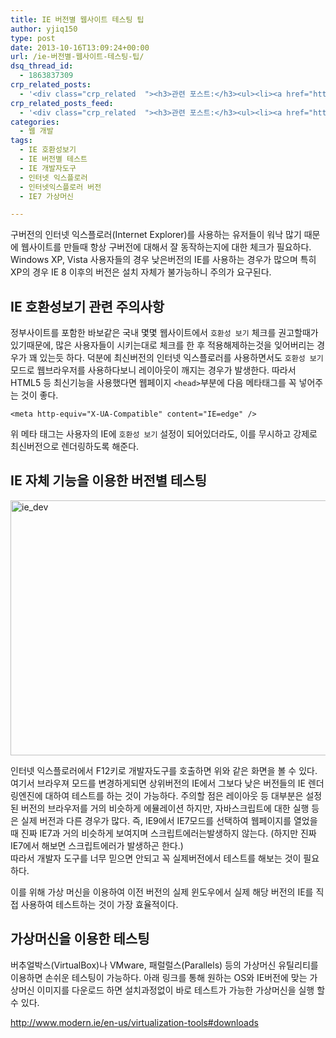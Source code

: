 ```yaml
---
title: IE 버전별 웹사이트 테스팅 팁
author: yjiq150
type: post
date: 2013-10-16T13:09:24+00:00
url: /ie-버전별-웹사이트-테스팅-팁/
dsq_thread_id:
  - 1863837309
crp_related_posts:
  - '<div class="crp_related  "><h3>관련 포스트:</h3><ul><li><a href="https://www.letmecompile.com/mysql-innodb-lock-deadlock/"     class="post-763"><span class="crp_title">MySQL InnoDB lock & deadlock 이해하기</span></a></li><li><a href="https://www.letmecompile.com/shotcut-linux-server-video-generation/"     class="post-753"><span class="crp_title">Shotcut을 이용하여 리눅스 서버에서 템플릿 기반의 동영상 만들기</span></a></li><li><a href="https://www.letmecompile.com/mac-app-recommendation-for-developer/"     class="post-836"><span class="crp_title">개발자를 위한 필수 맥 앱(Mac App) 10선</span></a></li><li><a href="https://www.letmecompile.com/how-cloudflare-works/"     class="post-739"><span class="crp_title">클라우드플레어(Cloudflare) 동작 원리</span></a></li><li><a href="https://www.letmecompile.com/steemit-font-changer/"     class="post-717"><span class="crp_title">스팀잇 폰트체인저 - 한글 폰트 최적화로 스팀잇 포스트의 가독성을 향상시키기</span></a></li></ul><div class="crp_clear"></div></div>'
crp_related_posts_feed:
  - '<div class="crp_related  "><h3>관련 포스트:</h3><ul><li><a href="https://www.letmecompile.com/mysql-innodb-lock-deadlock/"     class="post-763"><span class="crp_title">MySQL InnoDB lock & deadlock 이해하기</span></a></li><li><a href="https://www.letmecompile.com/shotcut-linux-server-video-generation/"     class="post-753"><span class="crp_title">Shotcut을 이용하여 리눅스 서버에서 템플릿 기반의 동영상 만들기</span></a></li><li><a href="https://www.letmecompile.com/mac-app-recommendation-for-developer/"     class="post-836"><span class="crp_title">개발자를 위한 필수 맥 앱(Mac App) 10선</span></a></li><li><a href="https://www.letmecompile.com/how-cloudflare-works/"     class="post-739"><span class="crp_title">클라우드플레어(Cloudflare) 동작 원리</span></a></li><li><a href="https://www.letmecompile.com/steemit-font-changer/"     class="post-717"><span class="crp_title">스팀잇 폰트체인저 - 한글 폰트 최적화로 스팀잇 포스트의 가독성을 향상시키기</span></a></li></ul><div class="crp_clear"></div></div>'
categories:
  - 웹 개발
tags:
  - IE 호환성보기
  - IE 버전별 테스트
  - IE 개발자도구
  - 인터넷 익스플로러
  - 인터넷익스플로러 버전
  - IE7 가상머신

---
```

구버전의 인터넷 익스플로러(Internet Explorer)를 사용하는 유저들이 워낙 많기 때문에 웹사이트를 만들때 항상 구버전에 대해서 잘 동작하는지에 대한 체크가 필요하다. Windows XP, Vista 사용자들의 경우 낮은버전의 IE를 사용하는 경우가 많으며 특히 XP의 경우 IE 8 이후의 버전은 설치 자체가 불가능하니 주의가 요구된다.

## IE 호환성보기 관련 주의사항

정부사이트를 포함한 바보같은 국내 몇몇 웹사이트에서 `호환성 보기` 체크를 권고할때가 있기때문에, 많은 사용자들이 시키는대로 체크를 한 후 적용해제하는것을 잊어버리는 경우가 꽤 있는듯 하다. 덕분에 최신버전의 인터넷 익스플로러를 사용하면서도 `호환성 보기` 모드로 웹브라우저를 사용하다보니 레이아웃이 깨지는 경우가 발생한다. 따라서 HTML5 등 최신기능을 사용했다면 웹페이지 `<head>`부분에 다음 메타태그를 꼭 넣어주는 것이 좋다.

    <meta http-equiv="X-UA-Compatible" content="IE=edge" />
    

위 메타 태그는 사용자의 IE에 `호환성 보기` 설정이 되어있더라도, 이를 무시하고 강제로 최신버전으로 렌더링하도록 해준다.

## IE 자체 기능을 이용한 버전별 테스팅

[<img loading="lazy" width="829" height="408" src="http://www.letmecompile.com/wp/wp-content/uploads/2013/10/ie_dev.png" alt="ie_dev" class="alignnone size-full wp-image-198" />][1]

인터넷 익스플로러에서 F12키로 개발자도구를 호출하면 위와 같은 화면을 볼 수 있다. 여기서 브라우져 모드를 변경하게되면 상위버전의 IE에서 그보다 낮은 버전들의 IE 렌더링엔진에 대하여 테스트를 하는 것이 가능하다. 주의할 점은 레이아웃 등 대부분은 설정된 버전의 브라우저를 거의 비슷하게 에뮬레이션 하지만, 자바스크립트에 대한 실행 등은 실제 버전과 다른 경우가 많다. 즉, IE9에서 IE7모드를 선택하여 웹페이지를 열었을때 진짜 IE7과 거의 비슷하게 보여지며 스크립트에러는발생하지 않는다. (하지만 진짜 IE7에서 해보면 스크립트에러가 발생하곤 한다.)  
따라서 개발자 도구를 너무 믿으면 안되고 꼭 실제버전에서 테스트를 해보는 것이 필요하다.

이를 위해 가상 머신을 이용하여 이전 버전의 실제 윈도우에서 실제 해당 버전의 IE를 직접 사용하여 테스트하는 것이 가장 효율적이다.

## 가상머신을 이용한 테스팅

버추얼박스(VirtualBox)나 VMware, 패럴럴스(Parallels) 등의 가상머신 유틸리티를 이용하면 손쉬운 테스팅이 가능하다. 아래 링크를 통해 원하는 OS와 IE버전에 맞는 가상머신 이미지를 다운로드 하면 설치과정없이 바로 테스트가 가능한 가상머신을 실행 할 수 있다.

<http://www.modern.ie/en-us/virtualization-tools#downloads>

 [1]: http://www.letmecompile.com/wp/wp-content/uploads/2013/10/ie_dev.png